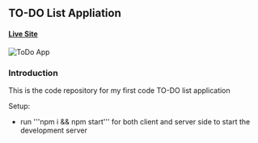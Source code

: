 ## TO-DO List Appliation

#### [Live Site](https://frenetiks-to-do-list.netlify.app/)

![ToDo App](https://i.ibb.co/mb3wZhK/todoapp.png)

### Introduction
This is the code repository for my first code TO-DO list application

Setup:
- run '''npm i && npm start''' for both client and server side to start the development server
